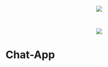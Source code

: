 <p align="center"><img src="https://laravel.com/assets/img/components/logo-laravel.svg"></p>


<br>
<p align="center"><img src="{{ asset('image/..jpeg') }}"></p>


# Chat-App
